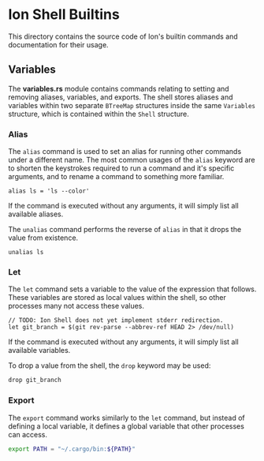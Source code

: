# Ion Shell Builtins

This directory contains the source code of Ion's builtin commands and documentation for their usage.

## Variables

The **variables.rs** module contains commands relating to setting and removing aliases, variables, and exports. The shell stores aliases and variables within two separate `BTreeMap` structures inside the same `Variables` structure, which is contained within the `Shell` structure.

### Alias

The `alias` command is used to set an alias for running other commands under a different name. The most common usages of the `alias` keyword are to shorten the keystrokes required to run a command and it's specific arguments, and to rename a command to something more familiar.

```ion
alias ls = 'ls --color'
```

If the command is executed without any arguments, it will simply list all available aliases.

The `unalias` command performs the reverse of `alias` in that it drops the value from existence.

```ion
unalias ls
```

### Let

The `let` command sets a variable to the value of the expression that follows. These variables are stored as local values within the shell, so other processes many not access these values.

```ion
// TODO: Ion Shell does not yet implement stderr redirection.
let git_branch = $(git rev-parse --abbrev-ref HEAD 2> /dev/null)
```

If the command is executed without any arguments, it will simply list all available variables.

To drop a value from the shell, the `drop` keyword may be used:

```sh
drop git_branch
```

### Export

The `export` command works similarly to the `let` command, but instead of defining a local variable, it defines a global variable that other processes can access.

```sh
export PATH = "~/.cargo/bin:${PATH}"
```
